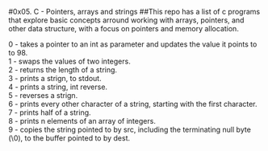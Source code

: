 #0x05. C - Pointers, arrays and strings
##This repo has a list of c programs that explore basic concepts arround working with arrays, pointers, and other data structure, with a focus on pointers and memory allocation.  

0 - takes a pointer to an int as parameter and updates the value it points to to 98.  
1 - swaps the values of two integers.  
2 - returns the length of a string.  
3 - prints a strign, to stdout.  
4 - prints a string, int reverse.  
5 - reverses a strign.  
6 - prints every other character of a string, starting with the first character.  
7 - prints half of a string.  
8 - prints n elements of an array of integers.  
9 - copies the string pointed to by src, including the terminating null byte (\0), to the buffer pointed to by dest.  
